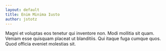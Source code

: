 ```yaml
---
layout: default
title: Enim Minima Iusto
author: jstotz
---
```


Magni et voluptas eos tenetur qui inventore non. Modi mollitia sit quam. Veniam esse quisquam placeat ut blanditiis. Qui itaque fuga cumque quos. Quod officia eveniet molestias sit.
